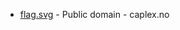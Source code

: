 * [flag.svg](https://commons.wikimedia.org/wiki/File:Haugesund_komm.svg) - Public domain - caplex.no
